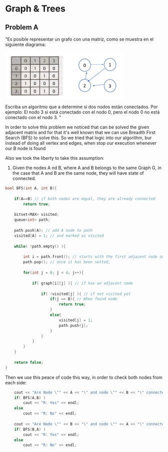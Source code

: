 # Graph & Trees

## Problem A
"Es posible representar un grafo con una matriz, como se muestra en el siguiente diagrama:

![graph](./img/graph.png)

Escriba un algoritmo que a determine si dos nodos están conectados. 
Por ejemplo: El nodo 3 si está conectado con el nodo 0, pero el nodo 0 
no está conectado con el nodo 3. "


In order to solve this problem we noticed that can be solved the given adjacent matrix
and for that it's well known that we can use Breadth First Search (BFS) to solve this. 
So we tried that logic into our algorithm, bur instead of doing all vertex and edges, when 
stop our execution whenever our B node is found

Also we took the liberty to take this assumption:
1. Given the nodes A nd B, where A and B belongs to the same Graph G, in the case
that A and B are the same node, they will have state of connected.


```cpp
bool BFS(int A, int B){

    if(A==B) // if both nodes are equal, they are already connected
        return true;

    bitset<MAX> visited;
    queue<int> path;

    path.push(A); // add A node to path
    visited[A] = 1; // and marked as visited

    while( !path.empty() ){

        int i = path.front(); // starts with the first adjacent node on the queue
        path.pop(); // once it has been setted,

        for(int j = 0; j < 4; j++){

            if( graph[i][j] ){ // if has an adjacent node

                if( !visited[j] ){ // if not visited yet
                    if(j == B){ // When found node
                        return true;
                    }
                    else{
                        visited[j] = 1;
                        path.push(j);
                    }
                }
            }
        }
    }

    return false;
}
```

Then we use this peace of code this way, in order to check both nodes from each side:

```cpp
    cout << "Are Node \"" << A << "\" and node \"" << B << "\" connected? " << endl;
    if( BFS(A,B) )
        cout << "R: Yes" << endl;
    else
        cout << "R: No" << endl;

    cout << "Are Node \"" << B << "\" and node \"" << A << "\" connected? " << endl;
    if( BFS(B,A) )
        cout << "R: Yes" << endl;
    else
        cout << "R: No" << endl;
```
